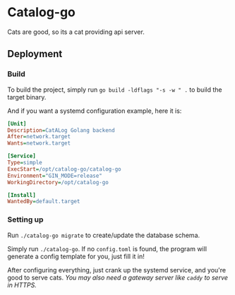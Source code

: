 # Catalog-go

Cats are good, so its a cat providing api server.

## Deployment

### Build

To build the project, simply run `go build -ldflags "-s -w " .` to build the target binary.

And if you want a systemd configuration example, here it is:

```ini
[Unit]
Description=CatALog Golang backend
After=network.target
Wants=network.target

[Service]
Type=simple
ExecStart=/opt/catalog-go/catalog-go
Environment="GIN_MODE=release"
WorkingDirectory=/opt/catalog-go

[Install]
WantedBy=default.target
```

### Setting up

Run `./catalog-go migrate` to create/update the database schema.

Simply run `./catalog-go`. If no `config.toml` is found, the program will generate a config template for you, just fill it in!

After configuring everything, just crank up the systemd service, and you're good to serve cats. _You may also need a gateway server like `caddy` to serve in HTTPS._
